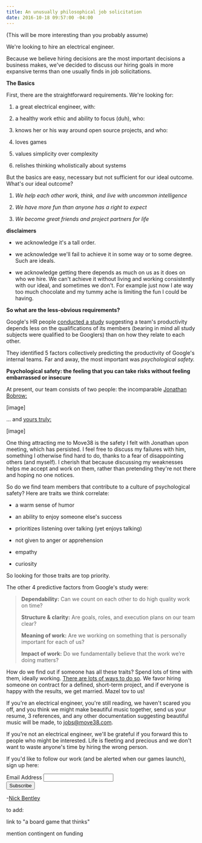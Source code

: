 ```yaml
---
title: An unusually philosophical job solicitation
date: 2016-10-18 09:57:00 -04:00
---
```


\(This will be more interesting than you probably assume)

We're looking to hire an electrical engineer.

Because we believe hiring decisions are the most important decisions a business makes, we've decided to discuss our hiring goals in more expansive terms than one usually finds in job solicitations.

**The Basics**

First, there are the straightforward requirements. We're looking for:

1. a great electrical engineer, with:

2. a healthy work ethic and ability to focus (duh), who:

3. knows her or his way around open source projects, and who:

4. loves games

5. values simplicity over complexity

6. relishes thinking wholistically about systems

But the basics are easy, necessary but not sufficient for our ideal outcome. What's our ideal outcome?

1. *We help each other work, think, and live with uncommon intelligence*

2. *We have more fun than anyone has a right to expect*

3. *We become great friends and project partners for life*

**disclaimers**

* we acknowledge it's a tall order.

* we acknowledge we'll fail to achieve it in some way or to some degree. Such are ideals.

* we acknowledge getting there depends as much on us as it does on who we hire. We can't achieve it without living and working consistently with our ideal, and sometimes we don't. For example just now I ate way too much chocolate and my tummy ache is limiting the fun I could be having.

**So what are the less-obvious requirements?**

Google's HR people [conducted a study](https://rework.withgoogle.com/blog/five-keys-to-a-successful-google-team/) suggesting a team's productivity depends less on the qualifications of its members (bearing in mind all study subjects were qualified to be Googlers) than on how they relate to each other.

They identified 5 factors collectively predicting the productivity of Google's internal teams. Far and away, the most important was *psychological safety.*

**Psychological safety: the feeling that you can take risks without feeling embarrassed or insecure**

At present, our team consists of two people: the incomparable [Jonathan Bobrow:](http://cargo.jonathanbobrow.com/)

\[image\]

... and [yours truly:](https://nickbentleygames.wordpress.com/)

\[image\]

One thing attracting me to Move38 is the safety I felt with Jonathan upon meeting, which has persisted. I feel free to discuss my failures with him, something I otherwise find hard to do, thanks to a fear of disappointing others (and myself). I cherish that because discussing my weaknesses helps me accept and work on them, rather than pretending they're not there and hoping no one notices.

So  do we find team members that contribute to a culture of psychological safety? Here are traits we think correlate:

* a warm sense of humor

* an ability to enjoy someone else's success

* prioritizes listening over talking (yet enjoys talking)

* not given to anger or apprehension

* empathy

* curiosity

So looking for those traits are top priority.

The other 4 predictive factors from Google's study were:

> **Dependability:** Can we count on each other to do high quality work on time?
>
> **Structure & clarity:** Are goals, roles, and execution plans on our team clear?
>
> **Meaning of work:** Are we working on something that is personally important for each of us?
>
> **Impact of work:** Do we fundamentally believe that the work we’re doing matters?

How do we find out if someone has all these traits? Spend lots of time with them, ideally working. [There are lots of ways to do so](http://www.huffingtonpost.com/young-entrepreneur-council/15-ideas-for-testing-your_b_2680528.html). We favor hiring someone on contract for a defined, short-term project, and if everyone is happy with the results, we get married. Mazel tov to us!

If you're an electrical engineer, you're still reading, we haven't scared you off, and you think we might make beautiful music together, send us your resume, 3 references, and any other documentation suggesting beautiful music will be made, to jobs@move38.com.

If you're not an electrical engineer, we'll be grateful if you forward this to people who might be interested. Life is fleeting and precious and we don't want to waste anyone's time by hiring the wrong person.

If you'd like to follow our work (and be alerted when our games launch), sign up here:

<!-- Begin MailChimp Signup Form -->
<link href="//cdn-images.mailchimp.com/embedcode/classic-10_7.css" rel="stylesheet" type="text/css">
<style type="text/css">
\#mc_embed_signup{background:#fff; padding:0 10px 0 0px; margin:0 0 20px 0; max-width:300px; clear:left;}
</style>
<div id="mc_embed_signup">
<form action="//automatiles.us14.list-manage.com/subscribe/post?u=7857fa104de3ffc5bbe78d94c&id=c82a234f7c" method="post" id="mc-embedded-subscribe-form" name="mc-embedded-subscribe-form" class="validate" target="_blank" novalidate>
<div id="mc_embed_signup_scroll">
<div class="mc-field-group">
<label for="mce-EMAIL">Email Address</label>
<input type="email" value="" name="EMAIL" class="required email" id="mce-EMAIL">
</div>
<div id="mce-responses" class="clear">
<div class="response" id="mce-error-response" style="display:none"></div>
<div class="response" id="mce-success-response" style="display:none"></div>
</div>    <!-- real people should not fill this in and expect good things - do not remove this or risk form bot signups-->
<div style="position: absolute; left: -5000px;" aria-hidden="true"><input type="text" name="b_7857fa104de3ffc5bbe78d94c_c82a234f7c" tabindex="-1" value=""></div>
<div class="clear"><input type="submit" value="Subscribe" name="subscribe" id="mc-embedded-subscribe" class="button"></div>
</div>
</form>
</div>
<script type='text/javascript' src='//s3.amazonaws.com/downloads.mailchimp.com/js/mc-validate.js'></script><script type='text/javascript'>(function($) {window.fnames = new Array(); window.ftypes = new Array();fnames\[0\]='EMAIL';ftypes\[0\]='email';fnames\[1\]='FNAME';ftypes\[1\]='text';fnames\[2\]='LNAME';ftypes\[2\]='text';}(jQuery));var $mcj = jQuery.noConflict(true);</script>
<!--End mc_embed_signup-->

-[Nick Bentley](https://nickbentleygames.wordpress.com/)

to add: 

link to "a board game that thinks"

mention contingent on funding